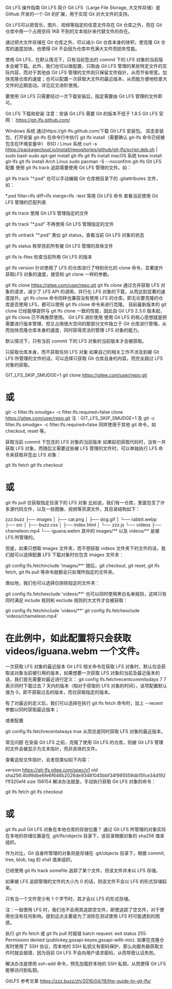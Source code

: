 Git LFS 操作指南
Git LFS 简介
Git LFS（Large File Storage, 大文件存储）是 Github 开发的一个 Git 的扩展，用于实现 Git 对大文件的支持。

Git LFS可以把音乐、图片、视频等指定的任意文件存在 Git 仓库之外，而在 Git 仓库中用一个占用空间 1KB 不到的文本指针来代替文件的存在。

通过把大文件存储在 Git 仓库之外，可以减小 Git 仓库本身的体积，使克隆 Git 仓库的速度加快，也使得 Git 不会因为仓库中充满大文件而损失性能。

使用 Git LFS，在默认情况下，只有当前签出的 commit 下的 LFS 对象的当前版本会被下载。此外，我们也可以做配置，只取由 Git LFS 管理的某些特定文件的实际内容，而对于其他由 Git LFS 管理的文件则只保留文件指针，从而节省带宽，加快克隆仓库的速度；也可以配置一次获取大文件的最近版本，从而能方便地检查大文件的近期变动。详见后文进阶使用。

要使用 Git LFS 只需要经过一次下载安装后，指定需要由 Git LFS 管理的文件即可。

Git LFS 下载和安装
注意：安装 Git LFS 需要 Git 的版本不低于 1.8.5
Git LFS 官网： https://git-lfs.github.com/

Windows 系统
通过https://git-lfs.github.com/下载 Git LFS 安装包。
双击安装包，打开安装 git-lfs
在命令行中执行 git lfs install（需要确认 git-lfs 命令已经被包含在环境变量中）
BSD / Linux 系统
curl -s https://packagecloud.io/install/repositories/github/git-lfs/script.deb.sh | sudo bash
sudo apt-get install git-lfs
git lfs install
macOS 系统
brew install git-lfs
git lfs install
Arch Linux
sudo pacman -S --noconfirm git-lfs
Git LFS 配置
使用 git lfs track 追踪需要使用 Git LFS 管理的文件。如：

git lfs track "*.psd"
也可以手动编辑 Git 仓库根目录下的 .gitattributes 文件，如：

*.psd filter=lfs diff=lfs merge=lfs -text
常用 Git LFS 命令
查看当前使用 Git LFS 管理的匹配列表

git lfs track
使用 Git LFS 管理指定的文件

git lfs track "*.psd"
不再使用 Git LFS 管理指定的文件

git lfs untrack "*.psd"
类似 git status，查看当前 Git LFS 对象的状态

git lfs status
枚举目前所有被 Git LFS 管理的具体文件

git lfs ls-files
检查当前所用 Git LFS 的版本

git lfs version
针对使用了 LFS 的仓库进行了特别优化的 clone 命令，显著提升获取LFS 对象的速度，接受和 git clone 一样的参数。

git lfs clone https://gitee.com/user/repo.git
git lfs clone 通过合并获取 LFS 对象的请求，减少了 LFS API 的调用，并行化 LFS 对象的下载，从而达到显著的速度提升。git lfs clone 命令同样也兼容没有使用 LFS 的仓库。即无论要克隆的仓库是否使用 LFS，都可以使用 git lfs clone 命令来进行克隆。
目前最新版本的 git clone 已经能够提供与 git lfs clone 一致的性能，因此自 Git LFS 2.3.0 版本起，git lfs clone 已不再推荐使用。
Git LFS 进阶使用
使用 Git LFS 的核心思想就是把需要进行版本管理、但又占用很大空间的那部分文件独立于 Git 仓库进行管理。从而加快克隆仓库本身的速度，同时获得灵活的管理 LFS 对象的能力。

默认情况下，只有当前 commit 下的 LFS 对象的当前版本才会被获取。

只获取仓库本身，而不获取任何 LFS 对象
如果自己的相关工作不涉及到被 Git LFS 所管理的文件的话，可以选择只获取 Git 仓库自身的内容，而完全跳过 LFS 对象的获取。

GIT_LFS_SKIP_SMUDGE=1 git clone https://gitee.com/user/repo.git
# 或
git -c filter.lfs.smudge= -c filter.lfs.required=false clone https://gitee.com/user/repo.git
注：GIT_LFS_SKIP_SMUDGE=1 及 git -c filter.lfs.smudge= -c filter.lfs.required=false 同样使用于其他 git 命令，如 checkout, reset 等。

获取当前 commit 下包含的 LFS 对象的当前版本
如果起初获取代码时，没有一并获取 LFS 对象，而随后又需要这些被 LFS 管理的文件时，可以单独执行 LFS 命令来获取并签出 LFS 对象：

git lfs fetch
git lfs checkout
# 或
git lfs pull
仅获取指定目录下的 LFS 对象
比如说，我们有一仓库，里面包含了许多源代码文件，以及一些图像、视频等资源文件，其目录结构如下：

zzz.buzz
├── images
│   ├── cat.png
│   ├── dog.gif
│   └── rabbit.webp
├── src
│   ├── buzz.css
│   ├── index.html
│   └── zzz.js
└── videos
    ├── chameleon.mp4
    └── iguana.webm
其中的 images/** 以及 videos/** 是被 LFS 所管理的。

但是，如果只想取 images 文件夹，而不想获取 videos 文件夹下的文件的话，我们就可以选择配置 LFS 下载对象时仅包含 images 文件夹：

git config lfs.fetchinclude 'images/**'
随后，git checkout, git reset, git lfs fetch, git lfs pull 等命令就都会只处理所指定的文件夹。

类似地，我们也可以选择仅排除指定的文件夹：

git config lfs.fetchexclude 'videos/**'
也可以同时使用黑白名单规则，这样只有同时满足 include 规则和 exclude 规则的大文件才会被获取：

git config lfs.fetchinclude 'videos/**'
git config lfs.fetchexclude 'videos/chameleon.mp4'
# 在此例中，如此配置将只会获取 videos/iguana.webm 一个文件。
一次获取 LFS 对象的最近版本
Git LFS 相关命令在获取 LFS 对象时，默认仅会获取该对象当前被引用的版本，如果想要一次获取 LFS 对象的当前及最近版本的话，我们首先需要对最近进行定义：
git config lfs.fetchrecentcommitsdays 7
7 表示同时下载过去 7 天内的版本（相对于获取的 LFS 对象的时间），该项配置默认值为 0，即不获取过去的版本，而仅获取指定的版本。

有了对最近的定义后，我们可以选择在执行 git lfs fetch 命令时，加上 --recent 参数以同时获取最近版本；

或者配置

git config lfs.fetchrecentalways true
从而总是同时获取 LFS 对象的最近版本。

常见问题
在安装 Git LFS 之前，克隆了使用 Git LFS 的仓库，则被 Git LFS 管理的文件会被显示为文本指针，而非具体的文件。

查看这些文件指针，会发现类似如下内容：

version https://git-lfs.gitee.com/spec/v1
oid sha256:4b99dbe6fe6f646b2026de93481045bbf34f995559db15fce34d192f1f320ef4
size 156154
解决办法就是，手动执行获取 Git LFS 对象的命令：

git lfs fetch
git lfs checkout
# 或
git lfs pull
Git LFS 对象在本地仓库的存放位置？
通过 Git LFS 所管理的对象实际在本地的存储位置是在 .git/lfs/objects 目录下，该目录根据对象的 sha256 值来组织。

作为对比，Git 自身所管理的对象则是存储在 .git/objects 目录下，根据 commit, tree, blob, tag 的 sha1 值来组织。

已经使用 git lfs track somefile 追踪了某个文件，但该文件并未以 LFS 存储。

如果被 LFS 追踪管理的文件的大小为 0 的话，则该文件不会以 LFS 的形式存储起来。

只有当一个文件至少有 1 个字节时，其才会以 LFS 的形式存储。

注：一般使用 LFS 时，我们也不会用其追踪空文件，即使追踪了空文件，对于使用也没有任何影响。提到这点主要是为了消除在测试使用 LFS 时可能遇到的困惑。

执行 git lfs fetch 或 git lfs pull 时报错
batch request: exit status 255: Permission denied (publickey,gssapi-keyex,gssapi-with-mic).
如果在克隆仓库时使用了 SSH 协议，而本地的 SSH 私钥又有密码保护，那么向服务器获取文件时就会报错，因为目前 Git LFS 不会向用户请求密码，从而导致认证失败。

解决办法是使用 ssh-add 命令，预先加载好本地的 SSH 私钥，从而使得 Git LFS 能够访问到私钥。

GitLFS 参考文章
https://zzz.buzz/zh/2016/04/19/the-guide-to-git-lfs/

